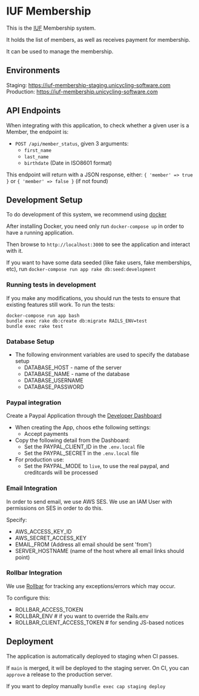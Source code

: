 # IUF Membership

This is the [IUF](https://unicycling.org) Membership system.

It holds the list of members, as well as receives payment for membership.

It can be used to manage the membership.

## Environments

Staging: https://iuf-membership-staging.unicycling-software.com
Production: https://iuf-membership.unicycling-software.com

## API Endpoints

When integrating with this application, to check whether a given user is a Member, the endpoint is:

- `POST /api/member_status`, given 3 arguments:
  - `first_name`
  - `last_name`
  - `birthdate` (Date in ISO8601 format)

This endpoint will return with a JSON response, either:
`{ 'member' => true }` or `{ 'member' => false }` (if not found)

## Development Setup

To do development of this system, we recommend using [docker](https://docs.docker.com/docker-for-mac/install/)

After installing Docker, you need only run `docker-compose up` in order to have a running application.

Then browse to `http://localhost:3000` to see the application and interact with it.

If you want to have some data seeded (like fake users, fake memberships, etc), run `docker-compose run app rake db:seed:development`

### Running tests in development

If you make any modifications, you should run the tests to ensure that existing features still work. To run the tests:

    docker-compose run app bash
    bundle exec rake db:create db:migrate RAILS_ENV=test
    bundle exec rake test


### Database Setup

- The following environment variables are used to specify the database setup
  - DATABASE_HOST - name of the server
  - DATABASE_NAME - name of the database
  - DATABASE_USERNAME
  - DATABASE_PASSWORD

### Paypal integration

Create a Paypal Application through the [Developer Dashboard](https://developer.paypal.com)
- When creating the App, choos ethe following settings:
  - Accept payments
- Copy the following detail from the Dashboard:
  - Set the PAYPAL_CLIENT_ID in the `.env.local` file
  - Set the PAYPAL_SECRET in the `.env.local` file
- For production use:
  - Set the PAYPAL_MODE to `live`, to use the real paypal, and creditcards will be processed

### Email Integration

In order to send email, we use AWS SES. We use an IAM User with permissions on SES in order to do this.

Specify:
- AWS_ACCESS_KEY_ID
- AWS_SECRET_ACCESS_KEY
- EMAIL_FROM (Address all email should be sent 'from')
- SERVER_HOSTNAME (name of the host where all email links should point)

### Rollbar Integration

We use [Rollbar](https://rollbar.com) for tracking any exceptions/errors which may occur.

To configure this:
- ROLLBAR_ACCESS_TOKEN
- ROLLBAR_ENV # if you want to override the Rails.env
- ROLLBAR_CLIENT_ACCESS_TOKEN # for sending JS-based notices

## Deployment

The application is automatically deployed to staging when CI passes.

If `main` is merged, it will be deployed to the staging server.
On CI, you can `approve` a release to the production server.

If you want to deploy manually `bundle exec cap staging deploy`
